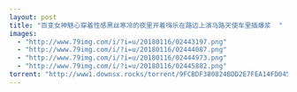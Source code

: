 ```yaml
---
layout: post
title: "百变女神魅心穿着性感黑丝寒冷的夜里开着嗨乐在路边上演马路天使车里插爆浆  "
images:
  - "http://www.79img.com/i/?i=u/20180116/02443197.png"
  - "http://www.79img.com/i/?i=u/20180116/02444087.png"
  - "http://www.79img.com/i/?i=u/20180116/02444973.png"
  - "http://www.79img.com/i/?i=u/20180116/02445882.png"
torrent: "http://www1.downsx.rocks/torrent/9FCBDF380824BDD2E7FEA14FD04565B2E242A582"
---
```

